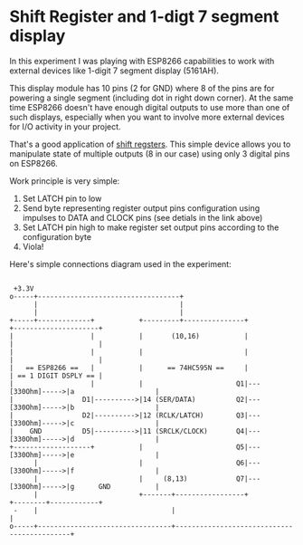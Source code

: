 # Shift Register and 1-digt 7 segment display

In this experiment I was playing with ESP8266 capabilities to work with external devices like 
1-digit 7 segment display (5161AH).

This display module has 10 pins (2 for GND) where 8 of the pins are for powering a single segment (including dot in right down corner). At the same time ESP8266 doesn't have enough digital outputs to use more than one of such displays, especially when you want to involve more external devices for I/O activity in your project.

That's a good application of [shift regsters](https://en.wikipedia.org/wiki/Shift_register).
This simple device allows you to manipulate state of multiple outputs (8 in our case) using only 3 digital pins on ESP8266.

Work principle is very simple:
1. Set LATCH pin to low
2. Send byte representing register output pins configuration using impulses to DATA and CLOCK pins (see detials in the link above)
3. Set LATCH pin high to make register set output pins according to the configuration byte
4. Viola!

Here's simple connections diagram used in the experiment:
```

 +3.3V
o-----+-----------------------------------+
      |                                   |
      |                                   |
+-----+-------------+           +---------+---------------+                 +---------------------+
|                   |           |       (10,16)           |                 |                     |
|                   |           |                         |                 |                     |
|   == ESP8266 ==   |           |      == 74HC595N ==     |                 | == 1 DIGIT DSPLY == |
|                   |           |                       Q1|---[330Ohm]----->|a                    |
|                 D1|---------->|14 (SER/DATA)          Q2|---[330Ohm]----->|b                    |
|                 D2|---------->|12 (RCLK/LATCH)        Q3|---[330Ohm]----->|c                    |
|    GND          D5|---------->|11 (SRCLK/CLOCK)       Q4|---[330Ohm]----->|d                    |
+-------------------+           |                       Q5|---[330Ohm]----->|e                    |
      |                         |                       Q6|---[330Ohm]----->|f                    |
      |                         |     (8,13)            Q7|---[330Ohm]----->|g      GND           |
      |                         +-------+-----------------+                 +--------+------------+
 -    |                                 |                                            |
o-----+---------------------------------+--------------------------------------------+
```
